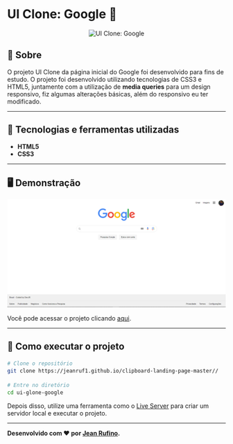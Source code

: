 # UI Clone: Google 🔎
<p align="center">
<img src="https://i.imgur.com/67rcyHB.png" alt="UI Clone: Google" title="UI Clone: Google">
</p>

## 📖 Sobre   
O projeto UI Clone da página inicial do Google foi desenvolvido para fins de estudo. O projeto foi desenvolvido utilizando tecnologias de CSS3 e HTML5, juntamente com a utilização de **media queries** para um design responsivo, fiz algumas alterações básicas, além do responsivo eu ter modificado.

---

## 🚀 Tecnologias e ferramentas utilizadas
 - **HTML5**
 - **CSS3**

---

## 🖥️ Demonstração
<img src="./assets/google-print.png" alt="">

Você pode acessar o projeto clicando [aqui](https://jeanruf1.github.io/clipboard-landing-page-master/).

---

## 🔧 Como executar o projeto

```bash
# Clone o repositório
git clone https://jeanruf1.github.io/clipboard-landing-page-master//

# Entre no diretório
cd ui-glone-google
```
Depois disso, utilize uma ferramenta como o [Live Server](https://marketplace.visualstudio.com/items?itemName=ritwickdey.LiveServer) para criar um servidor local e executar o projeto.

----

**Desenvolvido com ❤️ por [Jean Rufino](https://github.com/jeanruf1/).**
